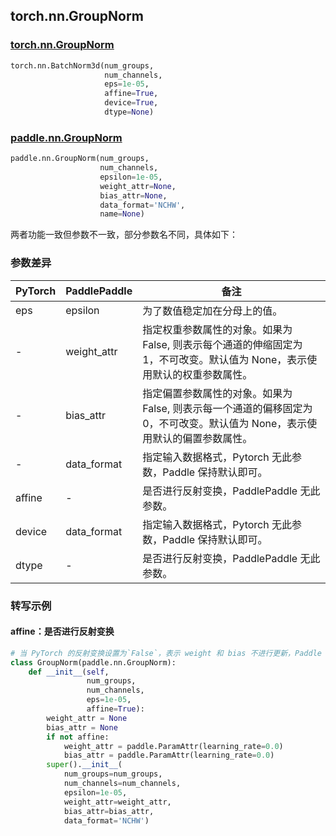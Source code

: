 ## torch.nn.GroupNorm
### [torch.nn.GroupNorm](https://pytorch.org/docs/stable/generated/torch.nn.GroupNorm.html?highlight=groupnorm#torch.nn.GroupNorm)

```python
torch.nn.BatchNorm3d(num_groups,
                     num_channels,
                     eps=1e-05,
                     affine=True,
                     device=True,
                     dtype=None)
```

### [paddle.nn.GroupNorm](https://www.paddlepaddle.org.cn/documentation/docs/zh/api/paddle/nn/GroupNorm_cn.html#groupnorm)

```python
paddle.nn.GroupNorm(num_groups,
                    num_channels,
                    epsilon=1e-05,
                    weight_attr=None,
                    bias_attr=None,
                    data_format='NCHW',
                    name=None)
```

两者功能一致但参数不一致，部分参数名不同，具体如下：
### 参数差异
| PyTorch       | PaddlePaddle | 备注                                                   |
| ------------- | ------------ | ------------------------------------------------------ |
| eps           | epsilon      | 为了数值稳定加在分母上的值。                                     |
| -             | weight_attr  | 指定权重参数属性的对象。如果为 False, 则表示每个通道的伸缩固定为 1，不可改变。默认值为 None，表示使用默认的权重参数属性。 |
| -             | bias_attr    | 指定偏置参数属性的对象。如果为 False, 则表示每一个通道的偏移固定为 0，不可改变。默认值为 None，表示使用默认的偏置参数属性。 |
| -             | data_format  | 指定输入数据格式，Pytorch 无此参数，Paddle 保持默认即可。 |
| affine        | -            | 是否进行反射变换，PaddlePaddle 无此参数。         |
| device        | data_format  | 指定输入数据格式，Pytorch 无此参数，Paddle 保持默认即可。 |
| dtype         | -            | 是否进行反射变换，PaddlePaddle 无此参数。         |

### 转写示例
#### affine：是否进行反射变换
```python
# 当 PyTorch 的反射变换设置为`False`，表示 weight 和 bias 不进行更新，Paddle 可用代码组合实现该 API
class GroupNorm(paddle.nn.GroupNorm):
    def __init__(self,
                 num_groups,
                 num_channels,
                 eps=1e-05,
                 affine=True):
        weight_attr = None
        bias_attr = None
        if not affine:
            weight_attr = paddle.ParamAttr(learning_rate=0.0)
            bias_attr = paddle.ParamAttr(learning_rate=0.0)
        super().__init__(
            num_groups=num_groups,
            num_channels=num_channels,
            epsilon=1e-05,
            weight_attr=weight_attr,
            bias_attr=bias_attr,
            data_format='NCHW')
```
